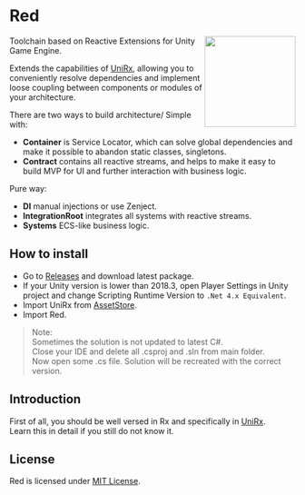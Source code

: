 # Red
<img align="right" width="160px" height="160px" src="Assets/Data/logo.png">

Toolchain based on Reactive Extensions for Unity Game Engine.
  
Extends the capabilities of [UniRx](https://github.com/neuecc/UniRx), allowing you to conveniently resolve dependencies and implement loose coupling between components or modules of your architecture.  

There are two ways to build architecture/
Simple with:
- **Container** is Service Locator, which can solve global dependencies and make it possible to abandon static classes, singletons.  
- **Contract** contains all reactive streams, and helps to make it easy to build MVP for UI and further interaction with business logic. 

Pure way:
- **DI** manual injections or use Zenject. 
- **IntegrationRoot** integrates all systems with reactive streams. 
- **Systems** ECS-like business logic. 

## How to install

- Go to [Releases](https://github.com/X-Crew/Red/releases) and download latest package.
- If your Unity version is lower than 2018.3, open Player Settings in Unity project and change Scripting Runtime Version to `.Net 4.x Equivalent`.
- Import UniRx from [AssetStore](https://assetstore.unity.com/packages/tools/integration/unirx-reactive-extensions-for-unity-17276).
- Import Red.

> Note:  
> Sometimes the solution is not updated to latest C#.  
> Close your IDE and delete all .csproj and .sln from main folder.  
> Now open some .cs file. Solution will be recreated with the correct version.  


## Introduction

First of all, you should be well versed in Rx and specifically in [UniRx](https://github.com/neuecc/UniRx).  
Learn this in detail if you still do not know it.  

## License

Red is licensed under [MIT License](LICENSE).
